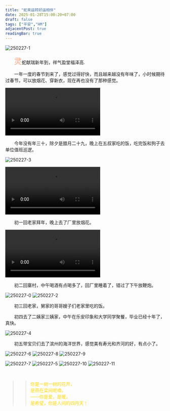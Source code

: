 ```yaml
---
title: "蛇来运转好运相伴"
date: 2025-01-28T15:00:20+07:00
draft: false
tags: ["平安","HM"]
adjacentPost: true
readingBar: true
---
```


![250227-1](https://cdn.jsdelivr.net/gh/tosspi/picx-images-hosting@master/250227-1.2320bak9eg.jpg)



&emsp;&emsp;<font size=5 color=#ffa07a>灵</font>蛇献瑞新年到，祥气盈堂福泽高.<br>

&emsp;&emsp;一年一度的春节到来了，感觉过得好快，而且越来越没有年味了，小时候期待过春节，可以放烟花、穿新衣，现在再也没有了那种感觉。<br>

<video src="https://cdn.jsdelivr.net/gh/tosspi/mumu@main/250227-0.mp4" controls></video>
<br>

&emsp;&emsp;今年没有年三十，除夕是腊月二十九，晚上在五叔家吃的饭，吃完饭和狗子去单位值班巡逻。<br>

![250227-3](https://cdn.jsdelivr.net/gh/tosspi/picx-images-hosting@master/250227-3.9dd3mcbu8q.jpg)

<video src="https://cdn.jsdelivr.net/gh/tosspi/mumu@main/250227-3.mp4" controls></video>

&emsp;&emsp;初一回老家拜年，晚上去了厂里放烟花。<br>

<video src="https://cdn.jsdelivr.net/gh/tosspi/mumu@main/250227-1.mp4" controls></video>

&emsp;&emsp;初二回寨村，中午喝酒有点喝多了，回厂里睡着了，错过了下午放鞭炮。<br>

![250227-0](https://cdn.jsdelivr.net/gh/tosspi/picx-images-hosting@master/250227-0.7p3qp5lk7g.jpg)
![250227-2](https://cdn.jsdelivr.net/gh/tosspi/picx-images-hosting@master/250227-2.8vn1xragnc.jpg)

&emsp;&emsp;初三回老家，舅家的哥哥嫂子们老家里吃的饭。<br>

&emsp;&emsp;初四去了二姨家三姨家，中午在乐安印象和大学同学聚餐，毕业已经十年了，真快。<br>

![250227-4](https://cdn.jsdelivr.net/gh/tosspi/picx-images-hosting@master/250227-4.2dou4fzhf2.jpg)

&emsp;&emsp;初五带宝贝们去了滨州的海洋世界，感觉美有寿光和齐河的好，有点小了。<br>

![250227-6](https://cdn.jsdelivr.net/gh/tosspi/picx-images-hosting@master/250227-6.8vn1xragpc.jpg)
![250227-8](https://cdn.jsdelivr.net/gh/tosspi/picx-images-hosting@master/250227-8.32i3ogn0hs.jpg)
![250227-9](https://cdn.jsdelivr.net/gh/tosspi/picx-images-hosting@master/250227-9.7axayad9as.jpg)

![250227-7](https://cdn.jsdelivr.net/gh/tosspi/picx-images-hosting@master/250227-7.54xwcillig.jpg)
![250227-5](https://cdn.jsdelivr.net/gh/tosspi/picx-images-hosting@master/250227-5.2a586q6epr.jpg)
![250227-10](https://cdn.jsdelivr.net/gh/tosspi/picx-images-hosting@master/250227-10.b91ge0wh0.jpg)
![250227-11](https://cdn.jsdelivr.net/gh/tosspi/picx-images-hosting@master/250227-11.5c147y7r06.jpg)


<br>

> > <font color=#ffd700>你是一树一树的花开，<br>
> > 是燕在梁间呢喃，<br>
> > ——你是爱，是暖，<br>
> > 是希望，你是人间的四月天！</font><br>


